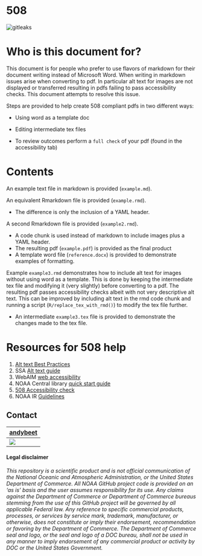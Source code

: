 # 508

![gitleaks](https://github.com/andybeet/508/workflows/gitleaks/badge.svg)


# Who is this document for?

This document is for people who prefer to use flavors of markdown for their document writing instead of Microsoft Word.
When writing in markdown issues arise when converting to pdf. In particular alt text for images are not displayed or transferred resulting in pdfs failing to pass accessibility checks. This document attempts to resolve this issue.

Steps are provided to help create 508 compliant pdfs in two different ways:

* Using word as a template doc
* Editing intermediate tex files

* To review outcomes perform a `full check` of your pdf (found in the accessibility tab)

# Contents

An example text file in markdown is provided (`example.md`). 

An equivalent Rmarkdown file is provided (`example.rmd`). 
  - The difference is only the inclusion of a YAML header.

A second Rmarkdown file is provided (`example2.rmd`). 
  - A code chunk is used instead of markdown to include images plus a YAML header.
  - The resulting pdf (`example.pdf`) is provided as the final product
  - A template word file (`reference.docx`) is provided to demonstrate examples of formatting.

Example `example3.rmd` demonstrates how to include alt text for images without using word as a template. This is done by keeping the intermediate tex file and modifying it (very slightly) before converting to a pdf. The resulting pdf passes accessibility checks albeit with not very descriptive alt text. This can be improved by including alt text in the rmd code chunk and running a script (`R/replace_tex_with_rmd()`) to modify the tex file further.
  - An intermediate `example3.tex` file is provided to demonstrate the changes made to the tex file.


# Resources for 508 help

1. [Alt text Best Practices](https://www.youtube.com/watch?v=_delzGjIFV4)
1. SSA [Alt text guide](https://www.ssa.gov/accessibility/files/SSA_Alternative_Text_Guide.pdf)
1. WebAIM [web accessibility](https://webaim.org/techniques/alttext/)
1. NOAA Central library [quick start guide](https://libguides.library.noaa.gov/Section508/QuickStart)
1. [508 Accessibility check](https://www.youtube.com/watch?v=7AbwL0GU3m8&list=PLpb5LINL0Ys9LWzCHuxLaiQpX7013d30T&index=9)
1. NOAA IR [Guidelines](https://docs.google.com/document/d/1br7P9iRS91EJ78GPiw1L56kNMYtVNy_rkl44q0u_Mno/edit)

## Contact

| [andybeet](https://github.com/andybeet)        
| ----------------------------------------------------------------------------------------------- 
| [![](https://avatars1.githubusercontent.com/u/22455149?s=100&v=4)](https://github.com/andybeet) | 



#### Legal disclaimer

*This repository is a scientific product and is not official
communication of the National Oceanic and Atmospheric Administration, or
the United States Department of Commerce. All NOAA GitHub project code
is provided on an ‘as is’ basis and the user assumes responsibility for
its use. Any claims against the Department of Commerce or Department of
Commerce bureaus stemming from the use of this GitHub project will be
governed by all applicable Federal law. Any reference to specific
commercial products, processes, or services by service mark, trademark,
manufacturer, or otherwise, does not constitute or imply their
endorsement, recommendation or favoring by the Department of Commerce.
The Department of Commerce seal and logo, or the seal and logo of a DOC
bureau, shall not be used in any manner to imply endorsement of any
commercial product or activity by DOC or the United States Government.*

